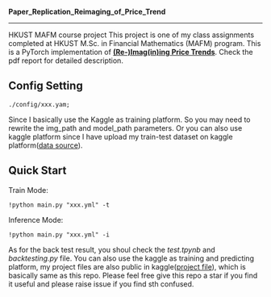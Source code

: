 **Paper_Replication_Reimaging_of_Price_Trend**
***
HKUST MAFM course project
This project is one of my class assignments completed at HKUST M.Sc. in Financial Mathematics (MAFM) program. This is a PyTorch implementation of 
[**(Re-)Imag(in)ing Price Trends**](https://papers.ssrn.com/sol3/papers.cfm?abstract_id=3756587).
Check the pdf report for detailed description.

## Config Setting
```Batch
./config/xxx.yam;
```
Since I basically use the Kaggle as training platform. So you may need to rewrite the img_path and model_path parameters. Or you can also use kaggle platform since I have
upload my train-test dataset on kaggle platform([data source](https://www.kaggle.com/datasets/aliawran/dataset-of-reimaging-price-trend)).

## Quick Start
Train Mode:
```Batch
!python main.py "xxx.yml" -t
```
Inference Mode:
```Batch
!python main.py "xxx.yml" -i
```
As for the back test result, you shoul check the *test.tpynb* and *backtesting.py* file.
You can also use the kaggle as training and predicting platform, my project files are also public in kaggle([project file](https://www.kaggle.com/datasets/aliawran/project-file10)), which
 is basically same as this repo. Please feel free give this repo a star if you find it useful and please raise issue if you find sth confused.
